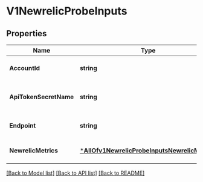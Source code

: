 # V1NewrelicProbeInputs

## Properties
Name | Type | Description | Notes
------------ | ------------- | ------------- | -------------
**AccountId** | **string** | Newrelic accountId | [optional] [default to null]
**ApiTokenSecretName** | **string** | APITokenSecretName for authenticating with the Newrelic platform | [optional] [default to null]
**Endpoint** | **string** | newrelic site URL identifier | [optional] [default to null]
**NewrelicMetrics** | [***AllOfv1NewrelicProbeInputsNewrelicMetrics**](AllOfv1NewrelicProbeInputsNewrelicMetrics.md) | Newrelic metrics parameters | [optional] [default to null]

[[Back to Model list]](../README.md#documentation-for-models) [[Back to API list]](../README.md#documentation-for-api-endpoints) [[Back to README]](../README.md)


